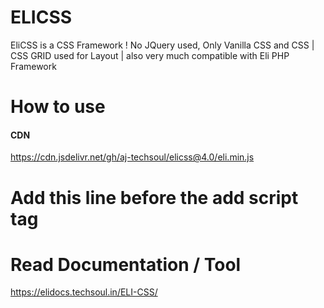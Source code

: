 # ELICSS
EliCSS is a CSS Framework ! No JQuery used, Only Vanilla CSS and CSS | CSS GRID used for Layout |  also very much compatible with Eli PHP Framework


# How to use

#### CDN
https://cdn.jsdelivr.net/gh/aj-techsoul/elicss@4.0/eli.min.js

# Add this line before the </body> add script tag
<script src="https://cdn.jsdelivr.net/gh/aj-techsoul/elicss@4.0/eli.min.js" ></script>

# Read Documentation / Tool
https://elidocs.techsoul.in/ELI-CSS/
